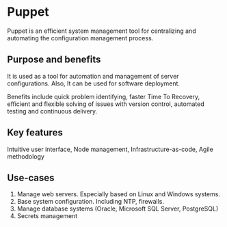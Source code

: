 # Puppet

Puppet is an efficient system management tool for centralizing and automating the configuration management process. 

## Purpose and benefits

It is used as a tool
for automation and management of server configurations.
Also, It can be used for software deployment.

Benefits include quick problem identifying, faster Time To Recovery,
efficient and flexible solving of issues with version control, automated testing and continuous delivery.

## Key features

Intuitive user interface, Node management, Infrastructure-as-code, Agile methodology

## Use-cases

1. Manage web servers. Especially based on Linux and Windows systems.
2. Base system configuration. Including NTP, firewalls.
3. Manage database systems (Oracle, Microsoft SQL Server, PostgreSQL)
4. Secrets management